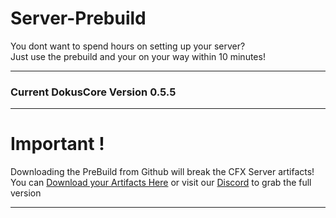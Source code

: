# Server-Prebuild
You dont want to spend hours on setting up your server? <br>
Just use the prebuild and your on your way within 10 minutes!<br>

----
### Current DokusCore Version 0.5.5

----
# Important !
Downloading the PreBuild from Github will break the CFX Server artifacts! <br>
You can [Download your Artifacts Here](https://runtime.fivem.net/artifacts/fivem/build_server_windows/master/) or visit our [Discord](https://discord.io/DokusCore) to grab the full version

----
